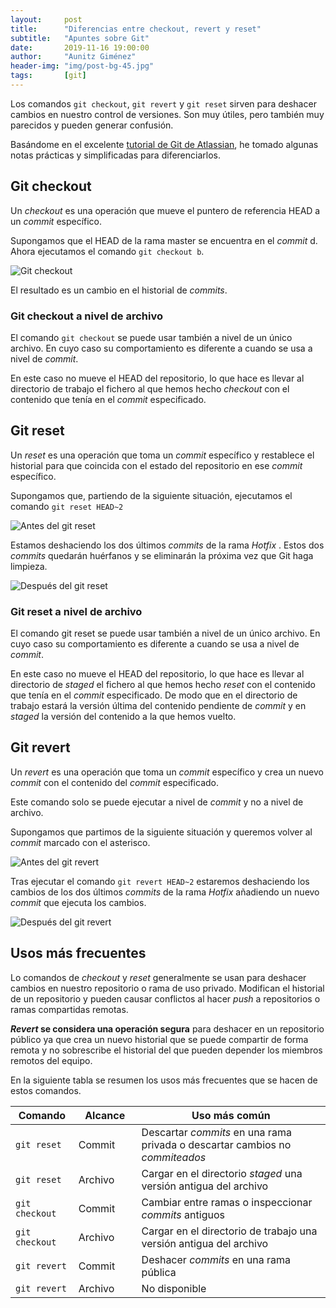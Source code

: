 ```yaml
---
layout:     post
title:      "Diferencias entre checkout, revert y reset"
subtitle:   "Apuntes sobre Git"
date:       2019-11-16 19:00:00
author:     "Aunitz Giménez"
header-img: "img/post-bg-45.jpg"
tags:       [git]
---
```


<p>Los comandos <code>git checkout</code>, <code>git revert</code> y <code>git reset</code> sirven para deshacer cambios en nuestro control de versiones. Son muy útiles, pero también muy parecidos y pueden generar confusión.</p>

<p>Basándome en el excelente <a href="https://www.atlassian.com/git/tutorials" target="_blank" rel="noopener noreferrer">tutorial de Git de Atlassian</a>, he tomado algunas notas prácticas y simplificadas para diferenciarlos.</p>

<h2>Git checkout</h2>
<p>Un <em>checkout</em> es una operación que mueve el puntero de referencia HEAD a un <em>commit</em> específico.</p>

<p>Supongamos que el HEAD de la rama master se encuentra en el <em>commit</em> d. Ahora ejecutamos el comando <code>git checkout b</code>.</p>

<p><img src="{{ site.baseurl }}/img/checkout-revert-reset-1.png" alt="Git checkout"></p>

<p>El resultado es un cambio en el historial de <em>commits</em>.</p>

<h3>Git checkout a nivel de archivo</h3>

<p>El comando <code>git checkout</code> se puede usar también a nivel de un único archivo. En cuyo caso su comportamiento es diferente a cuando se usa a nivel de <em>commit</em>.</p>

<p>En este caso no mueve el HEAD del repositorio, lo que hace es llevar al directorio de trabajo el fichero al que hemos hecho <em>checkout</em> con el contenido que tenía en el <em>commit</em> especificado.</p>

<h2>Git reset</h2>

<p>Un <em>reset</em> es una operación que toma un <em>commit</em> específico y restablece el historial para que coincida con el estado del repositorio en ese <em>commit</em> específico.</p>

<p>Supongamos que, partiendo de la siguiente situación, ejecutamos el comando <code>git reset HEAD~2</code></p>

<p><img src="{{ site.baseurl }}/img/checkout-revert-reset-2.png" alt="Antes del git reset"></p>

<p>Estamos deshaciendo los dos últimos <em>commits</em> de la rama <em>Hotfix</em> . Estos dos <em>commits</em> quedarán huérfanos y se eliminarán la próxima vez que Git haga limpieza.</p>

<p><img src="{{ site.baseurl }}/img/checkout-revert-reset-3.png" alt="Después del git reset"></p>

<h3>Git reset a nivel de archivo</h3>

<p>El comando git reset se puede usar también a nivel de un único archivo. En cuyo caso su comportamiento es diferente a cuando se usa a nivel de <em>commit</em>.</p>

<p>En este caso no mueve el HEAD del repositorio, lo que hace es llevar al directorio de <em>staged</em> el fichero al que hemos hecho <em>reset</em> con el contenido que tenía en el <em>commit</em> especificado. De modo que en el directorio de trabajo estará la versión última del contenido pendiente de <em>commit</em> y en <em>staged</em> la versión del contenido a la que hemos vuelto.</p>

<h2>Git revert</h2>

<p>Un <em>revert</em> es una operación que toma un <em>commit</em> específico y crea un nuevo <em>commit</em> con el contenido del <em>commit</em> especificado.</p>

<p>Este comando solo se puede ejecutar a nivel de <em>commit</em> y no a nivel de archivo.</p>

<p>Supongamos que partimos de la siguiente situación y queremos volver al <em>commit</em> marcado con el asterisco.</p>

<p><img src="{{ site.baseurl }}/img/checkout-revert-reset-4.png" alt="Antes del git revert"></p>

<p>Tras ejecutar el comando <code>git revert HEAD~2</code> estaremos deshaciendo los cambios de los dos últimos <em> commits </em> de la rama <em> Hotfix </em> añadiendo un nuevo <em> commit </em> que ejecuta los cambios.</p>

<p><img src="{{ site.baseurl }}/img/checkout-revert-reset-5.png" alt="Después del git revert"></p>

<h2>Usos más frecuentes</h2>

<p>Lo comandos de <em>checkout</em> y <em>reset</em> generalmente se usan para deshacer cambios en nuestro repositorio o rama de uso privado. Modifican el historial de un repositorio y pueden causar conflictos al hacer <em>push</em> a repositorios o ramas compartidas remotas.</p>

<p><strong><em>Revert</em> se considera una operación segura</strong> para deshacer en un repositorio público ya que crea un nuevo historial que se puede compartir de forma remota y no sobrescribe el historial del que pueden depender los miembros remotos del equipo.</p>

<p>En la siguiente tabla se resumen los usos más frecuentes que se hacen de estos comandos.</p>

<table class="table table-bordered">
    <colgroup>
        <col style="width:20%;">
        <col style="width:20%;">
        <col style="width:60%;">
    </colgroup>
	<thead>
		<tr>
			<th>Comando</th>
			<th>Alcance</th>
			<th>Uso más común</th>
		</tr>
    </thead>
    <tbody>
		<tr>
			<td><code>git reset</code></td>
			<td>Commit</td>
			<td>Descartar <em>commits</em> en una rama privada o descartar cambios no <em>commiteados</em></td>
		</tr>
		<tr>
			<td><code>git reset</code></td>
			<td>Archivo</td>
			<td>Cargar en el directorio <em>staged</em> una versión antigua del archivo</td>
		</tr>
		<tr>
			<td><code>git checkout</code></td>
			<td>Commit</td>
			<td>Cambiar entre ramas o inspeccionar <em>commits</em> antiguos</td>
		</tr>
		<tr>
			<td><code>git checkout</code></td>
			<td>Archivo</td>
			<td>Cargar en el directorio de trabajo una versión antigua del archivo</td>
		</tr>
		<tr>
			<td><code>git revert</code></td>
			<td>Commit</td>
			<td>Deshacer <em>commits</em> en una rama pública</td>
		</tr>
		<tr>
			<td><code>git revert</code></td>
			<td>Archivo</td>
			<td>No disponible</td>
		</tr>
    </tbody>
</table>